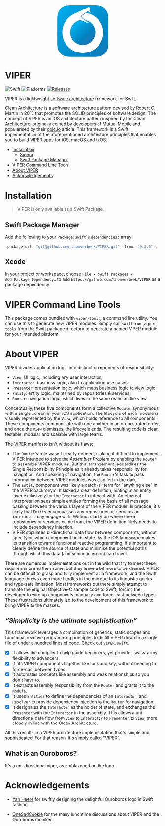<p align="center">
    <img src="ouroboros.png" width="33%" style="max-width:100%;">
</p>

# VIPER

![Swift](https://img.shields.io/badge/swift-5.1-f16d39)
![Platforms](https://img.shields.io/badge/platform-ios%20%7C%20macos%20%7C%20tvos%20-lightgrey)
[![Releases](https://img.shields.io/github/v/tag/thomverbeek/VIPER?label=release)](https://github.com/thomverbeek/VIPER/releases)

VIPER is a lightweight [software architecture](https://martinfowler.com/architecture/) framework for Swift.

[Clean Architecture](https://blog.cleancoder.com/uncle-bob/2012/08/13/the-clean-architecture.html) is a software architecture pattern devised by Robert C. Martin in 2012 that promotes the SOLID principles of software design. The concept of VIPER is an iOS architecture pattern inspired by the Clean Architecture, originally coined by developers of [Mutual Mobile](https://mutualmobile.com/resources/architecting-ios-apps-viper) and popularised by their [objc.io](https://www.objc.io/issues/13-architecture/viper/) article. This framework is a Swift implementation of the aforementioned architecture principles that enables you to build VIPER apps for iOS, macOS and tvOS.

- [Installation](#installation)
    - [Xcode](#xcode)
    - [Swift Package Manager](#swift-package-manager)
- [VIPER Command Line Tools](#viper-command-line-tools)
- [About VIPER](#about-viper)
- [Acknowledgements](#acknowledgements)

# Installation

> VIPER is only available as a Swift Package.

## Swift Package Manager

Add the following to your `Package.swift`'s `dependencies:` array:

```swift
.package(url: "git@github.com:thomverbeek/VIPER.git", from: "0.3.0"),
```

## Xcode

In your project or workspace, choose <code>File ▸ Swift Packages ▸ Add Package Dependency…</code> to add `https://github.com/thomverbeek/VIPER` as a package dependency.  


# VIPER Command Line Tools

This package comes bundled with `viper-tools`, a command line utility. You can use this to
generate new VIPER modules. Simply call `swift run viper-tools` from the Swift package
directory to generate a named VIPER module for your intended platform.

# About VIPER

VIPER divides application logic into distinct components of responsibility: 

- `View`: UI logic, including any user interaction;
- `Interactor`: business logic, akin to application use cases;
- `Presenter`: presentation logic, which maps business logic to view logic;
- `Entity`: entity logic, maintained by repositories & services;
- `Router`: navigation logic, which lives in the same realm as the view.

Conceptually, these five components form a collective `Module`, synonymous with a single screen in your iOS application. The lifecycle of each module is visually represented by the `View`, which holds reference to all components. These components communicate with one another in an orchestrated order, and once the `View` dismisses, the lifecycle ends. The resulting code is clear, testable, modular and scalable with large teams.

The VIPER manifesto isn't without its flaws:
- The `Router`'s role wasn't clearly defined, making it difficult to implement. VIPER intended to solve the _Assembler Problem_ by enabling the `Router` to assemble VIPER modules. But this arrangement jeopardises the Single Responsibility Principle as it already takes responsibility for navigation. And speaking of navigation, the `Router`'s task to pass information between VIPER modules was also left in the dark.
- The `Entity` component was likely a catch-all term for "anything else" in the VIPER backronym. It lacked a clear definition, hinting at an entity layer exclusively for the `Interactor` to interact with. An ethereal interpretation sees simple entities forming the basis of all message passing between the various layers of the VIPER module. In practice, it's likely that `Entity` encompasses any repositories or services an `Interactor` may engage with. Without clarity on where these repositories or services come from, the VIPER definition likely needs to include dependency injection. 
- VIPER stipulates bi-directional data flow between components, without specifying which component holds state. As the iOS landscape makes its transition towards functional reactive programming, it's important to clearly define the source of state and minimise the potential paths through which this data (and semantic errors) can travel.  

There are numerous implementations out in the wild that try to meet these requirements and then some, but they leave a bit more to be desired. VIPER can be difficult to grasp and fully implement as a framework, and the Swift language throws even more hurdles in the mix due to its linguistic quirks and type-safe limitation. Most frameworks out there simply attempt to translate the original Objective-C sample code to Swift, forcing the developer to wire up components manually and force-cast between types. These frustrations ultimately led to the development of this framework to bring VIPER to the masses.

## _“Simplicity is the ultimate sophistication”_

This framework leverages a combination of generics, static scopes and functional reactive programming principles to distill VIPER down to a single file of under a hundred lines of code. Check out `VIPER.swift`. 

- [x] It allows the compiler to help guide beginners, yet provides swiss-army flexibility to advancers.
- [x] It fits VIPER components together like lock and key, without needing to force-cast between types.
- [x] It automates concepts like assembly and weak relationships so you don't have to.
- [x] It extracts assembly responsibility from the `Router` and grants it to the `Module`.
- [x] It uses `Entities` to define the dependencies of an `Interactor`, and `Resolver` to provide dependency injection to the `Router` for navigation.
- [x] It designates the `Interactor` as the holder of state, and exchanges the `Presenter` with the `Interactor` in the assembly. This allows a uni-directional data flow from `View` to `Interactor` to `Presenter` to `View`, more closely in line with the Clean Architecture.

All this results in a VIPER architecture implementation that's simple and sophisticated. For that reason, it's simply called "VIPER".

## What is an Ouroboros?

It's a uni-directional viper, as emblazened on the logo.

# Acknowledgements

- [Yan Heere](https://www.instagram.com/tattoos_by_yan/) for swiftly designing the delightful Ouroboros logo in Swift fashion.

- [OneSadCookie](https://github.com/OneSadCookie) for the many lunchtime discussions about VIPER and the Ouroboros moniker. 
